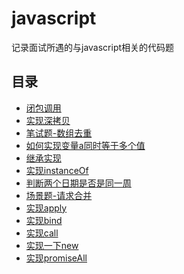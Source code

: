 # javascript
记录面试所遇的与javascript相关的代码题

## 目录
* [闭包调用](./closureUse.md)
* [实现深拷贝](./deepClone.md)
* [笔试题-数组去重](./duplicate.md)
* [如何实现变量a同时等于多个值](./equalA.md)
* [继承实现](./inherit.md)
* [实现instanceOf](./instanceof.md)
* [判断两个日期是否是同一周](./judgeDate.md)
* [场景题-请求合并](./mergeRequest.md)
* [实现apply](./myApply.md)
* [实现bind](./myBind.md)
* [实现call](./myCall.md)
* [实现一下new](./myNew.md)
* [实现promiseAll](./promiseAll.md)

<tongji/>